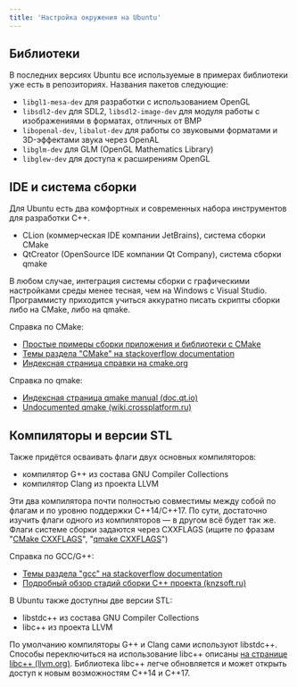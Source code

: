 ```yaml
---
title: 'Настройка окружения на Ubuntu'
---
```


## Библиотеки

В последних версиях Ubuntu все используемые в примерах библиотеки уже есть в репозиториях. Названия пакетов следующие:

- `libgl1-mesa-dev` для разработки с использованием OpenGL
- `libsdl2-dev` для SDL2, `libsdl2-image-dev` для модуля работы с изображениями в форматах, отличных от BMP
- `libopenal-dev`, `libalut-dev` для работы со звуковыми форматами и 3D-эффектами звука через OpenAL
- `libglm-dev` для GLM (OpenGL Mathematics Library)
- `libglew-dev` для доступа к расширениям OpenGL

## IDE и система сборки

Для Ubuntu есть два комфортных и современных набора инструментов для разработки C++.

- CLion (коммерческая IDE компании JetBrains), система сборки CMake
- QtCreator (OpenSource IDE компании Qt Company), система сборки qmake

В любом случае, интеграция системы сборки с графическими настройками среды менее тесная, чем на Windows с Visual Studio. Программисту приходится учиться аккуратно писать скрипты сборки либо на CMake, либо на qmake.

Справка по CMake:

- [Простые примеры сборки приложения и библиотеки с CMake](https://blog.dshevchenko.biz/2011/09/19/cmake.html)
- [Темы раздела "CMake" на stackoverflow documentation](http://stackoverflow.com/documentation/cmake/topics)
- [Индексная страница справки на cmake.org](https://cmake.org/cmake/help/v3.0/)

Справка по qmake:

- [Индексная страница qmake manual (doc.qt.io)](http://doc.qt.io/qt-5/qmake-manual.html)
- [Undocumented qmake (wiki.crossplatform.ru)](http://www.wiki.crossplatform.ru/index.php/Undocumented_qmake)

## Компиляторы и версии STL

Также придётся осваивать флаги двух основных компиляторов:

- компилятор G++ из состава GNU Compiler Collections
- компилятор Clang из проекта LLVM

Эти два компилятора почти полностью совместимы между собой по флагам и по уровню поддержки C++14/C++17. По сути, достаточно изучить флаги одного из компиляторов &mdash; в другом всё будет так же. Флаги системе сборки задаются через CXXFLAGS (ищите по фразам "[CMake CXXFLAGS](https://www.google.ru/search?q=CMake+CXXFLAGS)", "[qmake CXXFLAGS](https://www.google.ru/search?q=qmake+CXXFLAGS)")

Справка по GCC/G++:

- [Темы раздела "gcc" на stackoverflow documentation](http://stackoverflow.com/documentation/gcc/topics)
- [Подробный обзор стадий сборки C++ проекта (knzsoft.ru)](http://knzsoft.ru/cpp-bgr-ls1/)

В Ubuntu также доступны две версии STL:

- libstdc++ из состава GNU Compiler Collections
- libc++ из проекта LLVM

По умолчанию компиляторы G++ и Clang сами используют libstdc++. Способы переключиться на использование libc++ описаны [на странице libc++ (llvm.org)](http://libcxx.llvm.org/). Библиотека libc++ легче обновляется и может открыть доступ к новым возможностям C++14 и C++17.
